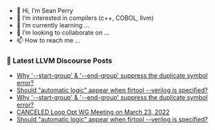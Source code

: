 - 👋 Hi, I’m Sean Perry
- 👀 I’m interested in compilers (c++, COBOL, llvm)
- 🌱 I’m currently learning ...
- 💞️ I’m looking to collaborate on ...
- 📫 How to reach me ...

<!---
s66perry/s66perry is a ✨ special ✨ repository because its `README.md` (this file) appears on your GitHub profile.
You can click the Preview link to take a look at your changes.
--->
### 📕 Latest LLVM Discourse Posts

<!-- DISCOURSE-LLVM:START -->
- [Why &#39;--start-group&#39; &amp; &#39;--end-group&#39; suppress the duplicate symbol error?](https://discourse.llvm.org/t/why-start-group-end-group-suppress-the-duplicate-symbol-error/61157#post_4)
- [Should &quot;automatic logic&quot; appear when firtool --verilog is specified?](https://discourse.llvm.org/t/should-automatic-logic-appear-when-firtool-verilog-is-specified/61160#post_3)
- [Why &#39;--start-group&#39; &amp; &#39;--end-group&#39; suppress the duplicate symbol error?](https://discourse.llvm.org/t/why-start-group-end-group-suppress-the-duplicate-symbol-error/61157#post_3)
- [CANCELED Loop Opt WG Meeting on March 23, 2022](https://discourse.llvm.org/t/canceled-loop-opt-wg-meeting-on-march-23-2022/61161#post_1)
- [Should &quot;automatic logic&quot; appear when firtool --verilog is specified?](https://discourse.llvm.org/t/should-automatic-logic-appear-when-firtool-verilog-is-specified/61160#post_2)
<!-- DISCOURSE-LLVM:END -->
